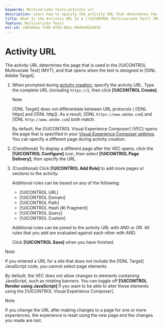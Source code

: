 ```yaml
---
keywords: Multivariate Tests;activity url
description: Learn how to specify the activity URL that determines the page that is used in the test and that opens when the [!UICONTROL Multivariate Test] activity is designed using [!DNL Adobe Target].
title: What Is the Activity URL In a [!UICONTROL Multivariate Test] (MVT) Activity?
feature: Multivariate Tests
exl-id: 336169ae-7c8b-4fd5-9b1c-0bd3e9524425
---
```

# Activity URL

The activity URL determines the page that is used in the [!UICONTROL Multivariate Test] (MVT), and that opens when the test is designed in [!DNL Adobe Target].

1. When prompted during [activity creation](/help/main/c-activities/c-multivariate-testing/t-create-multivariate-test/create-multivariate-test.md), specify the activity URL. Type the complete URL (including `https://`), then click **[!UICONTROL Create]**.

   >[!NOTE]
   >
   >[!DNL Target] does not differentiate between URL protocols ( [!DNL https] and [!DNL http]). As a result, [!DNL `https://www.adobe.com`] and [!DNL `http://www.adobe.com`] both match.

   By default, the [!UICONTROL Visual Experience Composer] (VEC) opens the page that is specified in your [Visual Experience Composer settings](/help/main/administrating-target/visual-experience-composer-set-up.md). You can specify a different page during activity creation.

1. (Conditional) To display a different page after the VEC opens, click the **[!UICONTROL Configure]** icon, then select **[!UICONTROL Page Delivery]**, then specify the URL.

1. (Conditional) Click **[!UICONTROL Add Rule]** to add more pages or sections to the activity.

   Additional rules can be based on any of the following:

   * [!UICONTROL  URL] 
   * [!UICONTROL Domain] 
   * [!UICONTROL Path] 
   * [!UICONTROL Hash (#) Fragment] 
   * [!UICONTROL Query] 
   * [!UICONTROL Custom]

   Additional rules can be joined to the activity URL with AND or OR. All rules that you add are evaluated against each other with AND.

   Click **[!UICONTROL Save]** when you have finished.

>[!NOTE]
>
>If you entered a URL for a site that does not include the [!DNL Target] JavaScript code, you cannot select page elements.
>
>By default, the VEC does not allow changes to elements containing JavaScript, such as rotating banners. You can toggle off **[!UICONTROL Render using JavaScript]** if you want to be able to alter those elements using the [!UICONTROL Visual Experience Composer].

>[!NOTE]
>
>If you change the URL after making changes to a page for one or more experiences, the experience is reset using the new page and the changes you made are lost.
